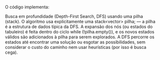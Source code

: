 O código implementa:

Busca em profundidade (Depth-First Search, DFS) usando uma pilha (stack).
O algoritmo usa explicitamente uma stack<vector<int>> pilha; — a pilha é a estrutura de dados típica da DFS.
A expansão dos nós (ou estados do tabuleiro) é feita dentro do ciclo while (!pilha.empty()), e os novos estados válidos são adicionados à pilha para serem explorados.
A DFS percorre os estados até encontrar uma solução ou esgotar as possibilidades, sem considerar o custo do caminho nem usar heurísticas (por isso é busca cega).

